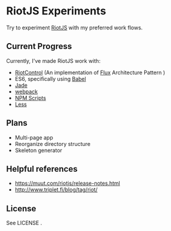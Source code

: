 # RiotJS Experiments

Try to experiment [RiotJS](https://github.com/muut/riotjs) with my preferred work flows.

## Current Progress

Currently, I've made RiotJS work with:

* [RiotControl](https://github.com/jimsparkman/RiotControl) (An implementation of [Flux](https://github.com/facebook/flux) Architecture Pattern )
* ES6, specifically using [Babel](https://github.com/babel/babel)
* [Jade](https://github.com/jadejs/jade)
* [webpack](https://github.com/webpack/webpack)
* [NPM Scripts](http://blog.keithcirkel.co.uk/how-to-use-npm-as-a-build-tool)
* [Less](https://github.com/less/less.js)

## Plans

* Multi-page app
* Reorganize directory structure
* Skeleton generator

## Helpful references

* https://muut.com/riotjs/release-notes.html
* http://www.triplet.fi/blog/tag/riot/

## License

See LICENSE .
